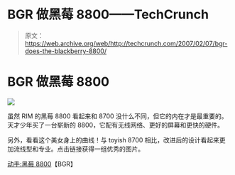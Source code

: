 # BGR 做黑莓 8800——TechCrunch

> 原文：<https://web.archive.org/web/http://techcrunch.com/2007/02/07/bgr-does-the-blackberry-8800/>

# BGR 做黑莓 8800

![](img/591af04125f5ba5791a3fa59a317e28d.png)

虽然 RIM 的黑莓 8800 看起来和 8700 没什么不同，但它的内在才是最重要的。天才少年买了一台崭新的 8800，它配有无线网络、更好的屏幕和更快的硬件。

另外，看看这个美女身上的曲线！与 toyish 8700 相比，改进后的设计看起来更加流线型和专业。点击链接获得一组优秀的图片。

[动手:黑莓 8800](https://web.archive.org/web/20210301214735/http://www.boygeniusreport.com/2007/02/07/hands-on-blackberry-8800/)【BGR】